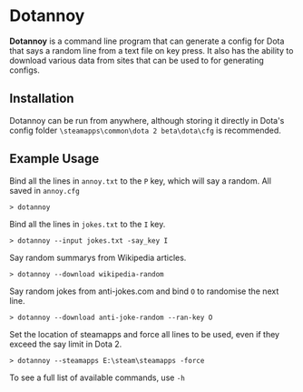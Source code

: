 Dotannoy
========

**Dotannoy** is a command line program that can generate a config for Dota that says a random line from a text file on key press. It also has the ability to download various data from sites that can be used to for generating configs.


Installation
-----------

Dotannoy can be run from anywhere, although storing it directly in Dota's config folder `\steamapps\common\dota 2 beta\dota\cfg` is recommended.

Example Usage
-------------

Bind all the lines in `annoy.txt` to the `P` key, which will say a random. All saved in `annoy.cfg`
```
> dotannoy
```


Bind all the lines in `jokes.txt` to the `I` key.
```
> dotannoy --input jokes.txt -say_key I
```


Say random summarys from Wikipedia articles.
```
> dotannoy --download wikipedia-random
```


Say random jokes from anti-jokes.com and bind `O` to randomise the next line.
```
> dotannoy --download anti-joke-random --ran-key O
```


Set the location of steamapps and force all lines to be used, even if they exceed the say limit in Dota 2.
```
> dotannoy --steamapps E:\steam\steamapps -force
```


To see a full list of available commands, use `-h`

